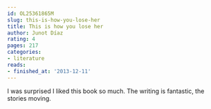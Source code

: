 ```yaml
---
id: OL25361865M
slug: this-is-how-you-lose-her
title: This is how you lose her
author: Junot Díaz
rating: 4
pages: 217
categories:
- literature
reads:
- finished_at: '2013-12-11'
---
```

I was surprised I liked this book so much. The writing is fantastic, the stories moving.
